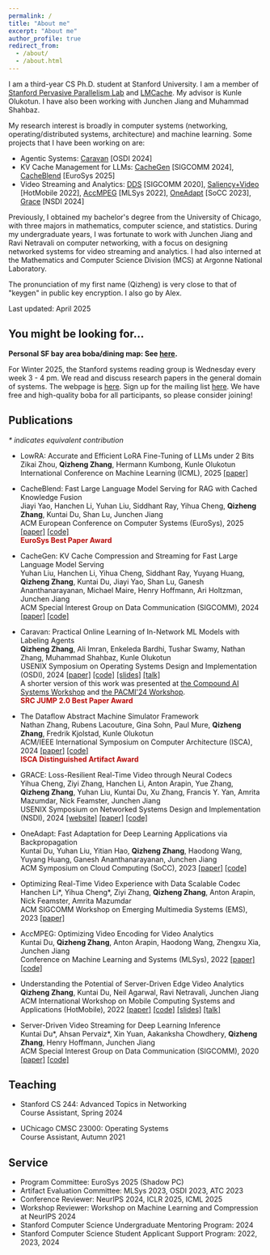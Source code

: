```yaml
---
permalink: /
title: "About me"
excerpt: "About me"
author_profile: true
redirect_from: 
  - /about/
  - /about.html
---
```


I am a third-year CS Ph.D. student at Stanford University. I am a member of [Stanford Pervasive Parallelism Lab](https://ppl.stanford.edu/) and [LMCache](https://github.com/LMCache/LMCache/). My advisor is Kunle Olukotun. I have also been working with Junchen Jiang and Muhammad Shahbaz. 

My research interest is broadly in computer systems (networking, operating/distributed systems, architecture) and machine learning. Some projects that I have been working on are: 
- Agentic Systems: [Caravan](https://alex-q-z.github.io/files/caravan-osdi24.pdf) \[OSDI 2024\]
- KV Cache Management for LLMs: [CacheGen](https://arxiv.org/abs/2310.07240) \[SIGCOMM 2024\], [CacheBlend](https://arxiv.org/abs/2405.16444) \[EuroSys 2025\]
- Video Streaming and Analytics: [DDS](https://alex-q-z.github.io/files/DDS-sigcomm20.pdf) \[SIGCOMM 2020\], [Saliency+Video](https://alex-q-z.github.io/files/saliency_hotmobile22.pdf) \[HotMobile 2022\], [AccMPEG](https://alex-q-z.github.io/files/accmpeg_mlsys22.pdf) \[MLSys 2022\], [OneAdapt](https://alex-q-z.github.io/files/oneadapt-socc23.pdf) \[SoCC 2023\], [Grace](https://arxiv.org/abs/2305.12333) \[NSDI 2024\]

Previously, I obtained my bachelor's degree from the University of Chicago, with three majors in mathematics, computer science, and statistics. During my undergraduate years, I was fortunate to work with Junchen Jiang and Ravi Netravali on computer networking, with a focus on designing networked systems for video streaming and analytics. I had also interned at the Mathematics and Computer Science Division (MCS) at Argonne National Laboratory. 

The pronunciation of my first name (Qizheng) is very close to that of "keygen" in public key encryption. I also go by Alex.

Last updated: April 2025

## You might be looking for...

**Personal SF bay area boba/dining map: See [here](https://www.google.com/maps/d/u/0/edit?mid=1IePP2h7zoIItNHsD3XqoUHR783AmUMw).**

For Winter 2025, the Stanford systems reading group is Wednesday every week 3 - 4 pm. We read and discuss research papers in the general domain of systems. The webpage is [here](https://systems-reading.github.io/). Sign up for the mailing list [here](https://mailman.stanford.edu/mailman/listinfo/systems_reading). We have free and high-quality boba for all participants, so please consider joining!

## Publications
_* indicates equivalent contribution_
- LowRA: Accurate and Efficient LoRA Fine-Tuning of LLMs under 2 Bits<br />
  Zikai Zhou, **Qizheng Zhang**, Hermann Kumbong, Kunle Olukotun<br />
  International Conference on Machine Learning (ICML), 2025 [[paper]](https://arxiv.org/pdf/2502.08141)

- CacheBlend: Fast Large Language Model Serving for RAG with Cached Knowledge Fusion<br />
  Jiayi Yao, Hanchen Li, Yuhan Liu, Siddhant Ray, Yihua Cheng, **Qizheng Zhang**, Kuntai Du, Shan Lu, Junchen Jiang<br />
  ACM European Conference on Computer Systems (EuroSys), 2025 [[paper]](https://arxiv.org/abs/2405.16444) [[code]](https://github.com/YaoJiayi/CacheBlend)<br />
  <span style="color: #B90E0A; font-weight: bold;">EuroSys Best Paper Award</span>
  
- CacheGen: KV Cache Compression and Streaming for Fast Large Language Model Serving<br />
  Yuhan Liu, Hanchen Li, Yihua Cheng, Siddhant Ray, Yuyang Huang, **Qizheng Zhang**, Kuntai Du, Jiayi Yao, Shan Lu, Ganesh Ananthanarayanan, Michael Maire, Henry Hoffmann, Ari Holtzman, Junchen Jiang<br />
  ACM Special Interest Group on Data Communication (SIGCOMM), 2024 [[paper]](https://arxiv.org/abs/2310.07240) [[code]](https://github.com/uchi-jcl/cachegen)

- Caravan: Practical Online Learning of In-Network ML Models with Labeling Agents<br />
  **Qizheng Zhang**, Ali Imran, Enkeleda Bardhi, Tushar Swamy, Nathan Zhang, Muhammad Shahbaz, Kunle Olukotun<br />
  USENIX Symposium on Operating Systems Design and Implementation (OSDI), 2024 [[paper]](https://alex-q-z.github.io/files/caravan-osdi24.pdf) [[code]](https://github.com/Per-Packet-AI/Caravan-Artifact-OSDI24) [[slides]](https://alex-q-z.github.io/files/caravan-osdi24-slides-extended.pdf) [[talk]](https://www.youtube.com/watch?v=79_lGeVXk4g)<br />
  A shorter version of this work was presented at [the Compound AI Systems Workshop](https://sites.google.com/view/compound-ai-systems-workshop/home) and [the PACMI'24 Workshop](https://sites.google.com/view/pacmi/home).<br />
  <span style="color: #B90E0A; font-weight: bold;">SRC JUMP 2.0 Best Paper Award</span>

- The Dataflow Abstract Machine Simulator Framework<br />
  Nathan Zhang, Rubens Lacouture, Gina Sohn, Paul Mure, **Qizheng Zhang**, Fredrik Kjolstad, Kunle Olukotun<br />
  ACM/IEEE International Symposium on Computer Architecture (ISCA), 2024 [[paper]](https://alex-q-z.github.io/files/dam-isca24.pdf) [[code]](https://github.com/stanford-ppl/DAM-RS)<br />
  <span style="color: #B90E0A; font-weight: bold;">ISCA Distinguished Artifact Award</span>
  
- GRACE: Loss-Resilient Real-Time Video through Neural Codecs<br />
  Yihua Cheng, Ziyi Zhang, Hanchen Li, Anton Arapin, Yue Zhang, **Qizheng Zhang**, Yuhan Liu, Kuntai Du, Xu Zhang, Francis Y. Yan, Amrita Mazumdar, Nick Feamster, Junchen Jiang<br />
  USENIX Symposium on Networked Systems Design and Implementation (NSDI), 2024 [[website]](https://uchi-jcl.github.io/grace.html) [[paper]](https://arxiv.org/abs/2305.12333) [[code]](https://github.com/UChi-JCL/Grace)
  
- OneAdapt: Fast Adaptation for Deep Learning Applications via Backpropagation<br />
  Kuntai Du, Yuhan Liu, Yitian Hao, **Qizheng Zhang**, Haodong Wang, Yuyang Huang, Ganesh Ananthanarayanan, Junchen Jiang<br />
  ACM Symposium on Cloud Computing (SoCC), 2023 [[paper]](https://alex-q-z.github.io/files/oneadapt-socc23.pdf) [[code]](https://github.com/KuntaiDu/OneAdapt)

- Optimizing Real-Time Video Experience with Data Scalable Codec<br />
  Hanchen Li\*, Yihua Cheng\*, Ziyi Zhang, **Qizheng Zhang**, Anton Arapin, Nick Feamster, Amrita Mazumdar<br />
  ACM SIGCOMM Workshop on Emerging Multimedia Systems (EMS), 2023 [[paper]](https://alex-q-z.github.io/files/autoencoder-ems23.pdf)

- AccMPEG: Optimizing Video Encoding for Video Analytics<br />
  Kuntai Du, **Qizheng Zhang**, Anton Arapin, Haodong Wang, Zhengxu Xia, Junchen Jiang<br />
  Conference on Machine Learning and Systems (MLSys), 2022 [[paper]](https://alex-q-z.github.io/files/accmpeg_mlsys22.pdf) [[code]](https://github.com/KuntaiDu/AccMPEG)
  
- Understanding the Potential of Server-Driven Edge Video Analytics<br />
  **Qizheng Zhang**, Kuntai Du, Neil Agarwal, Ravi Netravali, Junchen Jiang<br />
  ACM International Workshop on Mobile Computing Systems and Applications (HotMobile), 2022 [[paper]](https://alex-q-z.github.io/files/saliency_hotmobile22.pdf) [[code]](https://github.com/Alex-q-z/saliency-based-feedback) [[slides]](https://alex-q-z.github.io/files/saliency_hotmobile22_slides.pdf) [[talk]](https://www.youtube.com/watch?v=xtSafM0VbTs)

- Server-Driven Video Streaming for Deep Learning Inference<br /> 
  Kuntai Du\*, Ahsan Pervaiz\*, Xin Yuan, Aakanksha Chowdhery, **Qizheng Zhang**, Henry Hoffmann, Junchen Jiang<br />
  ACM Special Interest Group on Data Communication (SIGCOMM), 2020 [[paper]](https://alex-q-z.github.io/files/DDS-sigcomm20.pdf) [[code]](https://github.com/KuntaiDu/dds)

## Teaching
- Stanford CS 244: Advanced Topics in Networking<br />
  Course Assistant, Spring 2024

- UChicago CMSC 23000: Operating Systems<br />
  Course Assistant, Autumn 2021

## Service
- Program Committee: EuroSys 2025 (Shadow PC)
- Artifact Evaluation Committee: MLSys 2023, OSDI 2023, ATC 2023
- Conference Reviewer: NeurIPS 2024, ICLR 2025, ICML 2025
- Workshop Reviewer: Workshop on Machine Learning and Compression at NeurIPS 2024
- Stanford Computer Science Undergraduate Mentoring Program: 2024
- Stanford Computer Science Student Applicant Support Program: 2022, 2023, 2024